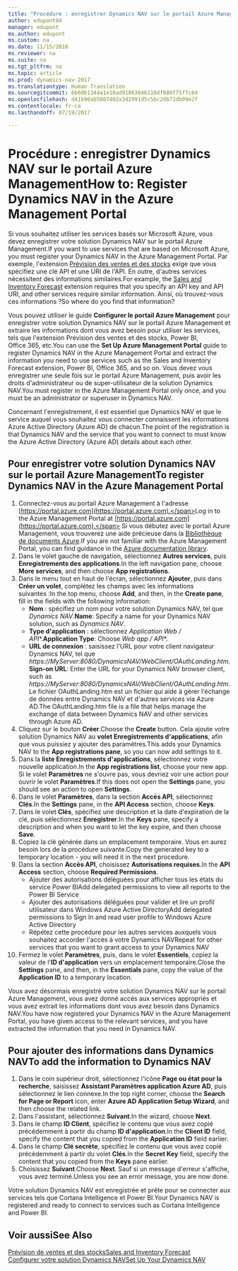 ```yaml
---
title: "Procédure : enregistrer Dynamics NAV sur le portail Azure Management"
author: edupont04
manager: edupont
ms.author: edupont
ms.custom: na
ms.date: 11/15/2016
ms.reviewer: na
ms.suite: na
ms.tgt_pltfrm: na
ms.topic: article
ms.prod: dynamics-nav-2017
ms.translationtype: Human Translation
ms.sourcegitcommit: 6b60b1344a1e18ad91863046110df880f75f7c04
ms.openlocfilehash: d41b96ab5807402a342991d5c5bc2d672db09e2f
ms.contentlocale: fr-ca
ms.lasthandoff: 07/19/2017

---
```

# <a name="how-to-register-dynamics-nav-in-the-azure-management-portal"></a><span data-ttu-id="ee884-102">Procédure : enregistrer Dynamics NAV sur le portail Azure Management</span><span class="sxs-lookup"><span data-stu-id="ee884-102">How to: Register Dynamics NAV in the Azure Management Portal</span></span>
<span data-ttu-id="ee884-103">Si vous souhaitez utiliser les services basés sur Microsoft Azure, vous devez enregistrer votre solution Dynamics NAV sur le portail Azure Management.</span><span class="sxs-lookup"><span data-stu-id="ee884-103">If you want to use services that are based on Microsoft Azure, you must register your Dynamics NAV in the Azure Management Portal.</span></span> <span data-ttu-id="ee884-104">Par exemple, l'extension [Prévision des ventes et des stocks](ui-extensions-sales-forecast.md) exige que vous spécifiez une clé API et une URI de l'API. En outre, d'autres services nécessitent des informations similaires.</span><span class="sxs-lookup"><span data-stu-id="ee884-104">For example, the [Sales and Inventory Forecast](ui-extensions-sales-forecast.md) extension requires that you specify an API key and API URI, and other services require similar information.</span></span> <span data-ttu-id="ee884-105">Ainsi, où trouvez-vous ces informations ?</span><span class="sxs-lookup"><span data-stu-id="ee884-105">So where do you find that information?</span></span>

<span data-ttu-id="ee884-106">Vous pouvez utiliser le guide **Configurer le portail Azure Management** pour enregistrer votre solution Dynamics NAV sur le portail Azure Management et extraire les informations dont vous avez besoin pour utiliser les services, tels que l'extension Prévision des ventes et des stocks, Power BI, Office 365, etc.</span><span class="sxs-lookup"><span data-stu-id="ee884-106">You can use the **Set Up Azure Management Portal** guide to register Dynamics NAV in the Azure Management Portal and extract the information you need to use services such as the Sales and Inventory Forecast extension, Power BI, Office 365, and so on.</span></span> <span data-ttu-id="ee884-107">Vous devez vous enregistrer une seule fois sur le portail Azure Management, puis avoir les droits d'administrateur ou de super-utilisateur de la solution Dynamics NAV.</span><span class="sxs-lookup"><span data-stu-id="ee884-107">You must register in the Azure Management Portal only once, and you must be an administrator or superuser in Dynamics NAV.</span></span>

<span data-ttu-id="ee884-108">Concernant l'enregistrement, il est essentiel que Dynamics NAV et que le service auquel vous souhaitez vous connecter connaissent les informations Azure Active Directory (Azure AD) de chacun.</span><span class="sxs-lookup"><span data-stu-id="ee884-108">The point of the registration is that Dynamics NAV and the service that you want to connect to must know the Azure Active Directory (Azure AD) details about each other.</span></span>

## <a name="to-register-dynamics-nav-in-the-azure-management-portal"></a><span data-ttu-id="ee884-109">Pour enregistrer votre solution Dynamics NAV sur le portail Azure Management</span><span class="sxs-lookup"><span data-stu-id="ee884-109">To register Dynamics NAV in the Azure Management Portal</span></span>
1. <span data-ttu-id="ee884-110">Connectez-vous au portail Azure Management à l'adresse [https://portal.azure.com](https://portal.azure.com).</span><span class="sxs-lookup"><span data-stu-id="ee884-110">Log in to the Azure Management Portal at [https://portal.azure.com](https://portal.azure.com).</span></span>
    <span data-ttu-id="ee884-111">Si vous débutez avec le portail Azure Management, vous trouverez une aide précieuse dans la [Bibliothèque de documents Azure](https://azure.microsoft.com/en-us/documentation/articles).</span><span class="sxs-lookup"><span data-stu-id="ee884-111">If you are not familiar with the Azure Management Portal, you can find guidance in the [Azure documentation library](https://azure.microsoft.com/en-us/documentation/articles).</span></span>
2. <span data-ttu-id="ee884-112">Dans le volet gauche de navigation, sélectionnez **Autres services**, puis **Enregistrements des applications**.</span><span class="sxs-lookup"><span data-stu-id="ee884-112">In the left navigation pane, choose **More services**, and then choose **App registrations**.</span></span>
3. <span data-ttu-id="ee884-113">Dans le menu tout en haut de l'écran, sélectionnez **Ajouter**, puis dans **Créer un volet**, complétez les champs avec les informations suivantes :</span><span class="sxs-lookup"><span data-stu-id="ee884-113">In the top menu, choose **Add**, and then, in the **Create pane**, fill in the fields with the following information:</span></span>
    - <span data-ttu-id="ee884-114">**Nom** : spécifiez un nom pour votre solution Dynamics NAV, tel que *Dynamics NAV*.</span><span class="sxs-lookup"><span data-stu-id="ee884-114">**Name**: Specify a name for your Dynamics NAV solution, such as *Dynamics NAV*.</span></span>
    - <span data-ttu-id="ee884-115">**Type d'application** : sélectionnez **Application Web* / API**.</span><span class="sxs-lookup"><span data-stu-id="ee884-115">**Application Type**: Choose **Web app* / API**.</span></span>
    - <span data-ttu-id="ee884-116">**URL de connexion** : saisissez l'URL pour votre client navigateur Dynamics NAV, tel que *https://MyServer:8080/DynamicsNAV/WebClient/OAuthLanding.htm*.</span><span class="sxs-lookup"><span data-stu-id="ee884-116">**Sign-on URL**: Enter the URL for your Dynamics NAV browser client, such as *https://MyServer:8080/DynamicsNAV/WebClient/OAuthLanding.htm*.</span></span>
        <span data-ttu-id="ee884-117">Le fichier OAuthLanding.htm est un fichier qui aide à gérer l'échange de données entre Dynamics NAV et d'autres services via Azure AD.</span><span class="sxs-lookup"><span data-stu-id="ee884-117">The OAuthLanding.htm file is a file that helps manage the exchange of data between Dynamics NAV and other services through Azure AD.</span></span>
4. <span data-ttu-id="ee884-118">Cliquez sur le bouton **Créer**.</span><span class="sxs-lookup"><span data-stu-id="ee884-118">Choose the **Create** button.</span></span>
    <span data-ttu-id="ee884-119">Cela ajoute votre solution Dynamics NAV au **volet Enregistrements d'applications**, afin que vous puissiez y ajouter des paramètres.</span><span class="sxs-lookup"><span data-stu-id="ee884-119">This adds your Dynamics NAV to the **App registrations pane**, so you can now add settings to it.</span></span>
5. <span data-ttu-id="ee884-120">Dans la **liste Enregistrements d'applications**, sélectionnez votre nouvelle application.</span><span class="sxs-lookup"><span data-stu-id="ee884-120">In the **App registrations list**, choose your new app.</span></span> <span data-ttu-id="ee884-121">Si le volet **Paramètres** ne s'ouvre pas, vous devriez voir une action pour ouvrir le volet **Paramètres**.</span><span class="sxs-lookup"><span data-stu-id="ee884-121">If this does not open the **Settings** pane, you should see an action to open **Settings**.</span></span>
6. <span data-ttu-id="ee884-122">Dans le volet **Paramètres**, dans la section **Accès API**, sélectionnez **Clés**.</span><span class="sxs-lookup"><span data-stu-id="ee884-122">In the **Settings** pane, in the **API Access** section, choose **Keys**.</span></span>
7. <span data-ttu-id="ee884-123">Dans le volet **Clés**, spécifiez une description et la date d'expiration de la clé, puis sélectionnez **Enregistrer**.</span><span class="sxs-lookup"><span data-stu-id="ee884-123">In the **Keys** pane, specify a description and when you want to let the key expire, and then choose **Save**.</span></span>
8. <span data-ttu-id="ee884-124">Copiez la clé générée dans un emplacement temporaire. Vous en aurez besoin lors de la procédure suivante.</span><span class="sxs-lookup"><span data-stu-id="ee884-124">Copy the generated key to a temporary location - you will need it in the next procedure.</span></span>
9. <span data-ttu-id="ee884-125">Dans la section **Accès API**, choisissez **Autorisations requises**.</span><span class="sxs-lookup"><span data-stu-id="ee884-125">In the **API Access** section, choose **Required Permissions**.</span></span>
    - <span data-ttu-id="ee884-126">Ajouter des autorisations déléguées pour afficher tous les états du service Power BI</span><span class="sxs-lookup"><span data-stu-id="ee884-126">Add delegated permissions to view all reports to the Power BI Service</span></span>
    - <span data-ttu-id="ee884-127">Ajouter des autorisations déléguées pour valider et lire un profil utilisateur dans Windows Azure Active Directory</span><span class="sxs-lookup"><span data-stu-id="ee884-127">Add delegated permissions to Sign In and read user profile to Windows Azure Active Directory</span></span>
    - <span data-ttu-id="ee884-128">Répétez cette procédure pour les autres services auxquels vous souhaitez accorder l'accès à votre Dynamics NAV</span><span class="sxs-lookup"><span data-stu-id="ee884-128">Repeat for other services that you want to grant access to your Dynamics NAV</span></span>
10. <span data-ttu-id="ee884-129">Fermez le volet **Paramètres**, puis, dans le volet **Essentiels**, copiez la valeur de l'**ID d'application** vers un emplacement temporaire.</span><span class="sxs-lookup"><span data-stu-id="ee884-129">Close the **Settings** pane, and then, in the **Essentials** pane, copy the value of the **Application ID** to a temporary location.</span></span>

<span data-ttu-id="ee884-130">Vous avez désormais enregistré votre solution Dynamics NAV sur le portail Azure Management, vous avez donné accès aux services appropriés et vous avez extrait les informations dont vous avez besoin dans Dynamics NAV.</span><span class="sxs-lookup"><span data-stu-id="ee884-130">You have now registered your Dynamics NAV in the Azure Management Portal, you have given access to the relevant services, and you have extracted the information that you need in Dynamics NAV.</span></span>  

## <a name="to-add-the-information-to-dynamics-nav"></a><span data-ttu-id="ee884-131">Pour ajouter des informations dans Dynamics NAV</span><span class="sxs-lookup"><span data-stu-id="ee884-131">To add the information to Dynamics NAV</span></span>
1. <span data-ttu-id="ee884-132">Dans le coin supérieur droit, sélectionnez l'icône **Page ou état pour la recherche**, saisissez **Assistant Paramètres application Azure AD**, puis sélectionnez le lien connexe.</span><span class="sxs-lookup"><span data-stu-id="ee884-132">In the top right corner, choose the **Search for Page or Report** icon, enter **Azure AD Application Setup Wizard**, and then choose the related link.</span></span>
2. <span data-ttu-id="ee884-133">Dans l'assistant, sélectionnez **Suivant**.</span><span class="sxs-lookup"><span data-stu-id="ee884-133">In the wizard, choose **Next**.</span></span>
3. <span data-ttu-id="ee884-134">Dans le champ **ID Client**, spécifiez le contenu que vous avez copié précédemment à partir du champ **ID d'application**.</span><span class="sxs-lookup"><span data-stu-id="ee884-134">In the **Client ID** field, specify the content that you copied from the **Application ID** field earlier.</span></span>
4. <span data-ttu-id="ee884-135">Dans le champ **Clé secrète**, spécifiez le contenu que vous avez copié précédemment à partir du volet **Clés**.</span><span class="sxs-lookup"><span data-stu-id="ee884-135">In the **Secret Key** field, specify the content that you copied from the **Keys** pane earlier.</span></span>
5. <span data-ttu-id="ee884-136">Choisissez **Suivant**.</span><span class="sxs-lookup"><span data-stu-id="ee884-136">Choose **Next**.</span></span> <span data-ttu-id="ee884-137">Sauf si un message d'erreur s'affiche, vous avez terminé.</span><span class="sxs-lookup"><span data-stu-id="ee884-137">Unless you see an error message, you are now done.</span></span>

<span data-ttu-id="ee884-138">Votre solution Dynamics NAV est enregistrée et prête pour se connecter aux services tels que Cortana Intelligence et Power BI.</span><span class="sxs-lookup"><span data-stu-id="ee884-138">Your Dynamics NAV is registered and ready to connect to services such as Cortana Intelligence and Power BI.</span></span>

## <a name="see-also"></a><span data-ttu-id="ee884-139">Voir aussi</span><span class="sxs-lookup"><span data-stu-id="ee884-139">See Also</span></span>
[<span data-ttu-id="ee884-140">Prévision de ventes et des stocks</span><span class="sxs-lookup"><span data-stu-id="ee884-140">Sales and Inventory Forecast</span></span>](ui-extensions-sales-forecast.md)  
[<span data-ttu-id="ee884-141">Configurer votre solution Dynamics NAV</span><span class="sxs-lookup"><span data-stu-id="ee884-141">Set Up Your Dynamics NAV</span></span>](setup.md)  

